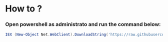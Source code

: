 # How to ?

### Open powershell as administrato and run the command below:

```powershell
IEX (New-Object Net.WebClient).DownloadString('https://raw.githubusercontent.com/thecyberbear/debloat-windows-10/main/DeCrapify.ps1')
```
